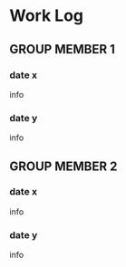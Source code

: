 # Work Log

## GROUP MEMBER 1

### date x

info

### date y

info


## GROUP MEMBER 2

### date x

info

### date y

info
